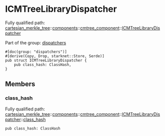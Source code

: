 # ICMTreeLibraryDispatcher

Fully qualified path: [cartesian_merkle_tree](./cartesian_merkle_tree.md)::[components](./cartesian_merkle_tree-components.md)::[cmtree_component](./cartesian_merkle_tree-components-cmtree_component.md)::[ICMTreeLibraryDispatcher](./cartesian_merkle_tree-components-cmtree_component-ICMTreeLibraryDispatcher.md)

Part of the group: [dispatchers](./dispatchers.md)

<pre><code class="language-cairo">#[doc(group: &quot;dispatchers&quot;)]
#[derive(Copy, Drop, starknet::Store, Serde)]
pub struct ICMTreeLibraryDispatcher {
    pub class_hash: ClassHash,
}</code></pre>

## Members

### class_hash

Fully qualified path: [cartesian_merkle_tree](./cartesian_merkle_tree.md)::[components](./cartesian_merkle_tree-components.md)::[cmtree_component](./cartesian_merkle_tree-components-cmtree_component.md)::[ICMTreeLibraryDispatcher](./cartesian_merkle_tree-components-cmtree_component-ICMTreeLibraryDispatcher.md)::[class_hash](./cartesian_merkle_tree-components-cmtree_component-ICMTreeLibraryDispatcher.md#class_hash)

<pre><code class="language-cairo">pub class_hash: ClassHash</code></pre>


